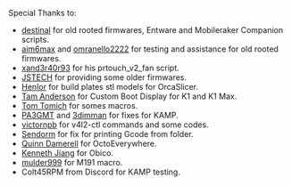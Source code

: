 Special Thanks to:

- [destinal](https://www.reddit.com/user/destinal/) for old rooted firmwares, Entware and Mobileraker Companion scripts.
- [aim6max](https://www.reddit.com/u/aim6max/) and [omranello2222](https://www.reddit.com/u/omranello2222/) for testing and assistance for old rooted firmwares.
- [xand3r40r93](https://www.reddit.com/u/xand3r40r93/) for his prtouch_v2_fan script.
- [JSTECH](https://www.youtube.com/@Jstech3d) for providing some older firmwares.
- [Henlor](https://www.printables.com/model/537623-creality-build-plate-models-and-textures) for build plates stl models for OrcaSlicer.
- [Tam Anderson](https://www.facebook.com/groups/557442779831567/user/1603433384) for Custom Boot Display for K1 and K1 Max.
- [Tom Tomich](https://github.com/Tombraider2006) for somes macros.
- [PA3GMT](https://github.com/PA3GMT) and [3dimman](https://github.com/3dimman) for fixes for KAMP.
- [victornpb](https://github.com/victornpb) for v4l2-ctl commands and some codes.
- [Sendorm](https://www.reddit.com/user/Sendorm/) for fix for printing Gcode from folder.
- [Quinn Damerell](https://github.com/QuinnDamerell) for OctoEverywhere.
- [Kenneth Jiang](https://github.com/kennethjiang) for Obico.
- [mulder999](https://github.com/mulder999) for M191 macro.
- Colt45RPM from Discord for KAMP testing.